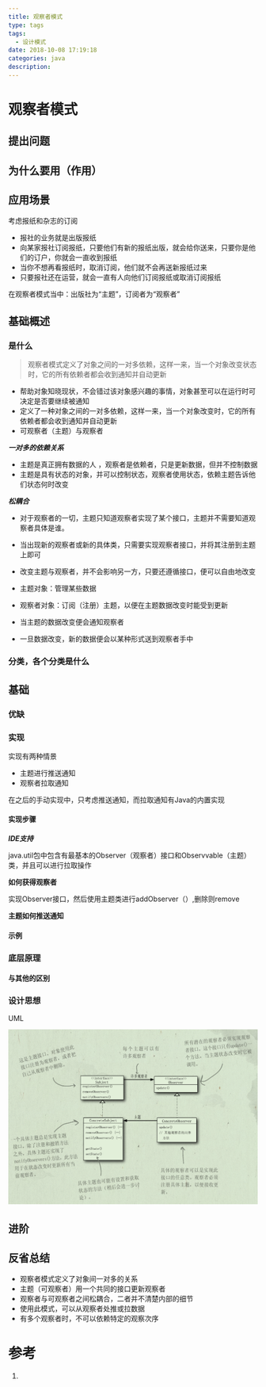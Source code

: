 ```yaml
---
title: 观察者模式
type: tags
tags:
  - 设计模式
date: 2018-10-08 17:19:18
categories: java
description:
---
```

# 观察者模式

## 提出问题

## 为什么要用（作用）

## 应用场景

考虑报纸和杂志的订阅

- 报社的业务就是出版报纸
- 向某家报社订阅报纸，只要他们有新的报纸出版，就会给你送来，只要你是他们的订户，你就会一直收到报纸
- 当你不想再看报纸时，取消订阅，他们就不会再送新报纸过来
- 只要报社还在运营，就会一直有人向他们订阅报纸或取消订阅报纸

在观察者模式当中：出版社为“主题”，订阅者为“观察者”

## 基础概述

### 是什么

> 观察者模式定义了对象之间的一对多依赖，这样一来，当一个对象改变状态时，它的所有依赖者都会收到通知并自动更新

- 帮助对象知晓现状，不会错过该对象感兴趣的事情，对象甚至可以在运行时可决定是否要继续被通知
- 定义了一种对象之间的一对多依赖，这样一来，当一个对象改变时，它的所有依赖者都会收到通知并自动更新
- 可观察者（主题）与观察者

***一对多的依赖关系***

- 主题是真正拥有数据的人 ，观察者是依赖者，只是更新数据，但并不控制数据
- 主题是具有状态的对象，并可以控制状态，观察者使用状态，依赖主题告诉他们状态何时改变

***松耦合***

- 对于观察者的一切，主题只知道观察者实现了某个接口，主题并不需要知道观察者具体是谁。
- 当出现新的观察者或新的具体类，只需要实现观察者接口，并将其注册到主题上即可
- 改变主题与观察者，并不会影响另一方，只要还遵循接口，便可以自由地改变





- 主题对象：管理某些数据
- 观察者对象：订阅（注册）主题，以便在主题数据改变时能受到更新
- 当主题的数据改变便会通知观察者
- 一旦数据改变，新的数据便会以某种形式送到观察者手中

### 分类，各个分类是什么

## 基础

### 优缺

### 实现

实现有两种情景

- 主题进行推送通知
- 观察者拉取通知  

在之后的手动实现中，只考虑推送通知，而拉取通知有Java的内置实现

#### 实现步骤

***IDE支持***

java.util包中包含有最基本的Observer（观察者）接口和Observvable（主题）类，并且可以进行拉取操作

**如何获得观察者**

实现Observer接口，然后使用主题类进行addObserver（）,删除则remove

**主题如何推送通知**

#### 示例

### 底层原理

#### 与其他的区别

### 设计思想

UML

![1559290104936](assets/1559290104936.png)

## 进阶

## 反省总结

- 观察者模式定义了对象间一对多的关系
- 主题（可观察者）用一个共同的接口更新观察者
- 观察者与可观察者之间松耦合，二者并不清楚内部的细节
- 使用此模式，可以从观察者处推或拉数据
- 有多个观察者时，不可以依赖特定的观察次序

# 参考 #
1. 
